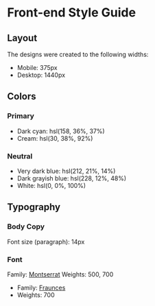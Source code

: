 # Front-end Style Guide

## Layout

The designs were created to the following widths:

- Mobile: 375px
- Desktop: 1440px

## Colors

### Primary

- Dark cyan: hsl(158, 36%, 37%)
- Cream: hsl(30, 38%, 92%)

### Neutral

- Very dark blue: hsl(212, 21%, 14%)
- Dark grayish blue: hsl(228, 12%, 48%)
- White: hsl(0, 0%, 100%)

## Typography

### Body Copy

 Font size (paragraph): 14px 


### Font

Family: [Montserrat](https://fonts.google.com/specimen/Montserrat)
 Weights: 500, 700 


- Family: [Fraunces](https://fonts.google.com/specimen/Fraunces)
- Weights: 700
